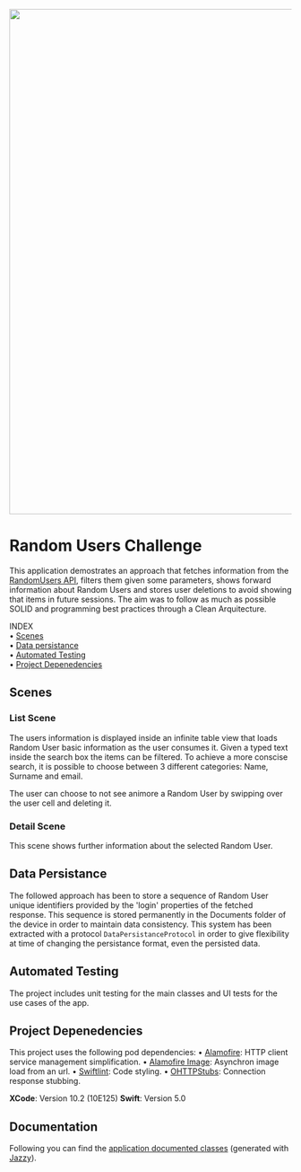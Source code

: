 
<p align="center">
    <img src="RandomUsersChallengeScreens_big.png" width=900>
</p>

# Random Users Challenge

This application demostrates an approach that fetches information from the [RandomUsers API](https://randomuser.me), filters them given some parameters, shows forward information about Random Users and stores user deletions to avoid showing that items in future sessions. The aim was to follow as much as possible SOLID and programming best practices through a Clean Arquitecture.

<p> INDEX <br>
  • <a href="#scenes">Scenes</a> <br>
  • <a href="#data-persistance">Data persistance</a> <br>
  • <a href="#automated-testing">Automated Testing</a> <br>
  • <a href="#project-depenedencies">Project Depenedencies</a> <br>
</p>

## Scenes

### List Scene
The users information is displayed inside an infinite table view that loads Random User basic information as the user consumes it. Given a typed text inside the search box the items can be filtered. To achieve a more conscise search, it is possible to choose between 3 different categories: Name, Surname and email.

The user can choose to not see animore a Random User by swipping over the user cell and deleting it.

### Detail Scene
This scene shows further information about the selected Random User.

## Data Persistance
The followed approach has been to store a sequence of Random User unique identifiers provided by the 'login' properties of the fetched response. This sequence is stored permanently in the Documents folder of the device in order to maintain data consistency. This system has been extracted with a protocol `DataPersistanceProtocol` in order to give flexibility at time of changing the persistance format, even the persisted data.

## Automated Testing
The project includes unit testing for the main classes and UI tests for the use cases of the app.

## Project Depenedencies
This project uses the following pod dependencies:
  • [Alamofire](https://github.com/Alamofire/Alamofire): HTTP client service management simplification.
  • [Alamofire Image](https://github.com/Alamofire/AlamofireImage): Asynchron image load from an url.
  • [Swiftlint](https://github.com/realm/SwiftLint): Code styling.
  • [OHTTPStubs](https://github.com/AliSoftware/OHHTTPStubs): Connection response stubbing.

<b>XCode</b>: Version 10.2 (10E125)
<b>Swift</b>: Version 5.0

## Documentation

Following you can find the [application documented classes](RandomUserChallenge/docs/index.html) (generated with [Jazzy](https://github.com/realm/jazzy)).